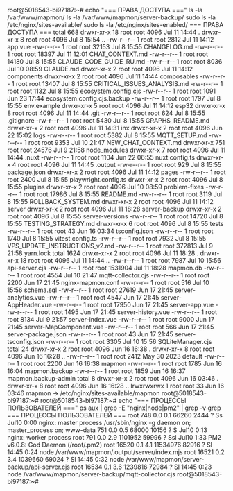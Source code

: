 root@5018543-bi97187:~# echo "=== ПРАВА ДОСТУПА ==="
ls -la /var/www/mapmon/
ls -la /var/www/mapmon/server-backup/
sudo ls -la /etc/nginx/sites-available/
sudo ls -la /etc/nginx/sites-enabled/
=== ПРАВА ДОСТУПА ===
total 668
drwxr-xr-x  18 root root   4096 Jul 11 14:44 .
drwxr-xr-x   8 root root   4096 Jul  8 15:54 ..
-rw-r--r--   1 root root   2812 Jul 11 14:12 app.vue
-rw-r--r--   1 root root  32153 Jul  8 15:55 CHANGELOG.md
-rw-r--r--   1 root root  18397 Jul 11 12:01 CHAT_CONTEXT.md
-rw-r--r--   1 root root  14180 Jul  8 15:55 CLAUDE_CODE_GUIDE_RU.md
-rw-r--r--   1 root root   8036 Jul 10 08:59 CLAUDE.md
drwxr-xr-x   2 root root   4096 Jul 11 14:12 components
drwxr-xr-x   2 root root   4096 Jul 11 14:44 composables
-rw-r--r--   1 root root  13407 Jul  8 15:55 CRITICAL_ISSUES_ANALYSIS.md
-rw-r--r--   1 root root   1132 Jul  8 15:55 ecosystem.config.cjs
-rw-r--r--   1 root root   1091 Jun 23 17:44 ecosystem.config.cjs.backup
-rw-r--r--   1 root root   1797 Jul  8 15:55 env.example
drwxr-xr-x   5 root root   4096 Jul 11 14:12 esp32
drwxr-xr-x   8 root root   4096 Jul 11 14:44 .git
-rw-r--r--   1 root root    624 Jul  8 15:55 .gitignore
-rw-r--r--   1 root root   5430 Jul  8 15:55 GRAPHS_README.md
drwxr-xr-x   2 root root   4096 Jul 11 14:31 inx
drwxr-xr-x   2 root root   4096 Jun 22 15:02 logs
-rw-r--r--   1 root root   5382 Jul  8 15:55 MQTT_SETUP.md
-rw-r--r--   1 root root   9353 Jul 10 21:47 NEW_CHAT_CONTEXT.md
drwxr-xr-x 751 root root  24576 Jul  9 21:58 node_modules
drwxr-xr-x   7 root root   4096 Jul 11 14:44 .nuxt
-rw-r--r--   1 root root   1104 Jun 22 06:55 nuxt.config.ts
drwxr-xr-x   4 root root   4096 Jul 11 14:45 .output
-rw-r--r--   1 root root    929 Jul  8 15:55 package.json
drwxr-xr-x   2 root root   4096 Jul 11 14:12 pages
-rw-r--r--   1 root root   2400 Jul  8 15:55 playwright.config.ts
drwxr-xr-x   2 root root   4096 Jul  8 15:55 plugins
drwxr-xr-x   2 root root   4096 Jul 10 08:59 problem-fixes
-rw-r--r--   1 root root  17986 Jul  8 15:55 README.md
-rw-r--r--   1 root root   3119 Jul  8 15:55 ROLLBACK_SYSTEM.md
drwxr-xr-x   2 root root   4096 Jul 11 14:12 server
drwxr-xr-x   2 root root   4096 Jul 11 18:28 server-backup
drwxr-xr-x   2 root root   4096 Jul  8 15:55 server-versions
-rw-r--r--   1 root root  14720 Jul  8 15:55 TESTING_STRATEGY.md
drwxr-xr-x   6 root root   4096 Jul  8 15:55 tests
-rw-r--r--   1 root root     43 Jun 16 03:34 tsconfig.json
-rw-r--r--   1 root root   1740 Jul  8 15:55 vitest.config.ts
-rw-r--r--   1 root root   7932 Jul  8 15:55 VPS_UPDATE_INSTRUCTIONS_v2.md
-rw-r--r--   1 root root 372813 Jul  9 21:58 yarn.lock
total 1624
drwxr-xr-x  2 root root    4096 Jul 11 18:28 .
drwxr-xr-x 18 root root    4096 Jul 11 14:44 ..
-rw-r--r--  1 root root    7987 Jul 10 15:56 api-server.cjs
-rw-r--r--  1 root root 1531904 Jul 11 18:28 mapmon.db
-rw-r--r--  1 root root    4554 Jul 10 21:47 mqtt-collector.cjs
-rw-r--r--  1 root root    2200 Jun 17 21:45 nginx-mapmon.conf
-rw-r--r--  1 root root     516 Jul 10 15:56 schema.sql
-rw-r--r--  1 root root   27619 Jun 17 21:45 server-analytics.vue
-rw-r--r--  1 root root    4547 Jun 17 21:45 server-AppHeader.vue
-rw-r--r--  1 root root   17950 Jun 17 21:45 server-app.vue
-rw-r--r--  1 root root    1495 Jun 17 21:45 server-history.vue
-rw-r--r--  1 root root    8134 Jul  9 21:57 server-index.vue
-rw-r--r--  1 root root    9000 Jun 17 21:45 server-MapComponent.vue
-rw-r--r--  1 root root     566 Jun 17 21:45 server-package.json
-rw-r--r--  1 root root      43 Jun 17 21:45 server-tsconfig.json
-rw-r--r--  1 root root    3305 Jul 10 15:56 SQLiteManager.cjs
total 24
drwxr-xr-x 2 root root 4096 Jun 16 16:38 .
drwxr-xr-x 8 root root 4096 Jun 16 16:28 ..
-rw-r--r-- 1 root root 2412 May 30  2023 default
-rw-r--r-- 1 root root 2200 Jun 16 16:38 mapmon
-rw-r--r-- 1 root root 1785 Jun 16 16:04 mapmon.backup
-rw-r--r-- 1 root root 1859 Jun 16 16:37 mapmon.backup-admin
total 8
drwxr-xr-x 2 root root 4096 Jun 16 03:46 .
drwxr-xr-x 8 root root 4096 Jun 16 16:28 ..
lrwxrwxrwx 1 root root   33 Jun 16 03:46 mapmon -> /etc/nginx/sites-available/mapmon
root@5018543-bi97187:~#
root@5018543-bi97187:~# echo "=== ПРОЦЕССЫ ПОЛЬЗОВАТЕЛЕЙ ==="
ps aux | grep -E "nginx|node|pm2" | grep -v grep
=== ПРОЦЕССЫ ПОЛЬЗОВАТЕЛЕЙ ===
root         748  0.0  0.1  66260  2444 ?        Ss   Jul10   0:00 nginx: master process /usr/sbin/nginx -g daemon on; master_process on;
www-data     751  0.0  0.5  68000 10156 ?        S    Jul10   0:13 nginx: worker process
root         791  0.0  2.9 1101952 59996 ?       Ssl  Jul10   1:33 PM2 v6.0.8: God Daemon (/root/.pm2)
root       16520  0.1  4.1 11534976 82916 ?      Sl   14:45   0:24 node /var/www/mapmon/.output/server/index.mjs
root       16521  0.2  3.4 1039660 69024 ?       Sl   14:45   0:32 node /var/www/mapmon/server-backup/api-server.cjs
root       16534  0.1  3.6 1239816 72984 ?       Sl   14:45   0:23 node /var/www/mapmon/server-backup/mqtt-collector.cjs
root@5018543-bi97187:~#